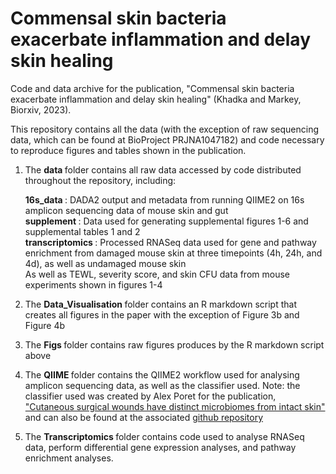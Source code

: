 # Commensal skin bacteria exacerbate inflammation and delay skin healing
Code and data archive for the publication, "Commensal skin bacteria exacerbate inflammation and delay skin healing" (Khadka and Markey, Biorxiv, 2023). 

This repository contains all the data (with the exception of raw sequencing data, which can be found at BioProject PRJNA1047182) and code necessary to reproduce figures and tables shown in the publication. 

1. The <strong> data </strong> folder contains all raw data accessed by code distributed throughout the repository, including: <p>
    <strong>16s_data </strong>: DADA2 output and metadata from running QIIME2 on 16s amplicon sequencing data of mouse skin and gut <br>
    <strong> supplement </strong>: Data used for generating supplemental figures 1-6 and supplemental tables 1 and 2 <br>
    <strong> transcriptomics </strong>: Processed RNASeq data used for gene and pathway enrichment from damaged mouse skin at three timepoints (4h, 24h, and 4d), as well as undamaged mouse skin <br>
    As well as TEWL, severity score, and skin CFU data from mouse experiments shown in figures 1-4 <br>

2. The <strong> Data_Visualisation </strong> folder contains an R markdown script that creates all figures in the paper with the exception of Figure 3b and Figure 4b <p>
3. The <strong> Figs </strong> folder contains raw figures produces by the R markdown script above <p>
4. The <strong> QIIME </strong> folder contains the QIIME2 workflow used for analysing amplicon sequencing data, as well as the classifier used. Note: the classifier used was created by Alex Poret for the publication, ["Cutaneous surgical wounds have distinct microbiomes from intact skin"](https://pubmed.ncbi.nlm.nih.gov/36541798/) and can also be found at the associated [github repository](https://github.com/ajporet/cutaneous_wound_microbiome) <p>
5. The <strong> Transcriptomics </strong> folder contains code used to analyse RNASeq data, perform differential gene expression analyses, and pathway enrichment analyses. 
